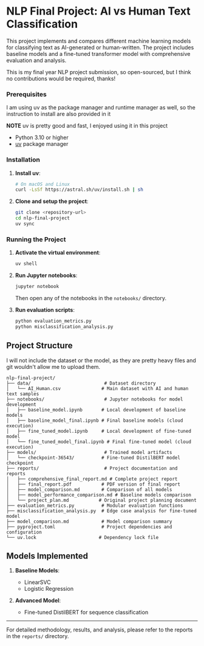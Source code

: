 # NLP Final Project: AI vs Human Text Classification

This project implements and compares different machine learning models for classifying text as AI-generated or human-written. The project includes baseline models and a fine-tuned transformer model with comprehensive evaluation and analysis.

This is my final year NLP project submission, so open-sourced, but I think no contributions would be required, thanks!


### Prerequisites
I am using uv as the package manager and runtime manager as well, so the instruction to install are also provided in it

**NOTE** uv is pretty good and fast, I enjoyed using it in this project

- Python 3.10 or higher
- [uv](https://docs.astral.sh/uv/) package manager

### Installation

1. **Install uv**:
   ```bash
   # On macOS and Linux
   curl -LsSf https://astral.sh/uv/install.sh | sh
   ```

2. **Clone and setup the project**:
   ```bash
   git clone <repository-url>
   cd nlp-final-project
   uv sync
   ```

### Running the Project

1. **Activate the virtual environment**:
   ```bash
   uv shell
   ```

2. **Run Jupyter notebooks**:
   ```bash
   jupyter notebook
   ```
   
   Then open any of the notebooks in the `notebooks/` directory.

3. **Run evaluation scripts**:
   ```bash
   python evaluation_metrics.py
   python misclassification_analysis.py
   ```

## Project Structure

I will not include the dataset or the model, as they are pretty heavy files and git wouldn't allow me to upload them.

```
nlp-final-project/
├── data/                           # Dataset directory
│   └── AI_Human.csv               # Main dataset with AI and human text samples
├── notebooks/                      # Jupyter notebooks for model development
│   ├── baseline_model.ipynb       # Local development of baseline models
│   ├── baseline_model_final.ipynb # Final baseline models (cloud execution)
│   ├── fine_tuned_model.ipynb     # Local development of fine-tuned model
│   └── fine_tuned_model_final.ipynb # Final fine-tuned model (cloud execution)
├── models/                         # Trained model artifacts
│   └── checkpoint-36543/          # Fine-tuned DistilBERT model checkpoint
├── reports/                        # Project documentation and reports
│   ├── comprehensive_final_report.md # Complete project report
│   ├── final_report.pdf           # PDF version of final report
│   ├── model_comparison.md        # Comparison of all models
│   ├── model_performance_comparison.md # Baseline models comparison
│   └── project_plan.md           # Original project planning document
├── evaluation_metrics.py          # Modular evaluation functions
├── misclassification_analysis.py  # Edge case analysis for fine-tuned model
├── model_comparison.md            # Model comparison summary
├── pyproject.toml                 # Project dependencies and configuration
└── uv.lock                       # Dependency lock file
```

## Models Implemented

1. **Baseline Models**:
   - LinearSVC
   - Logistic Regression

2. **Advanced Model**:
   - Fine-tuned DistilBERT for sequence classification

---

For detailed methodology, results, and analysis, please refer to the reports in the `reports/` directory.